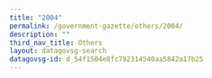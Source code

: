 ```yaml
---
title: "2004"
permalink: /government-gazette/others/2004/
description: ""
third_nav_title: Others
layout: datagovsg-search
datagovsg-id: d_54f1504e8fc792314540aa5842a17b25
---
```

